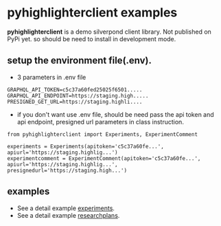 # pyhighlighterclient examples
**pyhighlighterclient** is a demo silverpond client library. Not published on PyPi yet. so should be need to install in development mode.


## setup the environment file(.env).

- 3 parameters in .env file

```
GRAPHQL_API_TOKEN=c5c37a60fed25025f6501.....
GRAPHQL_API_ENDPOINT=https://staging.high.....
PRESIGNED_GET_URL=https://staging.highli....
```

- if you don't want use .env file, should be need pass the api token and api endpoint, presigned url parameters in class instruction.
```
from pyhighlighterclient import Experiments, ExperimentComment

experiments = Experiments(apitoken='c5c37a60fe...', apiurl='https://staging.highlig...')
experimentcomment = ExperimentComment(apitoken='c5c37a60fe...', apiurl='https://staging.highlig...', presignedurl='https://staging.high...')
```

## examples
- See a detail example [experiments](examples/example_experiments.py).
- See a detail example [researchplans](examples/example_researchplans.py).